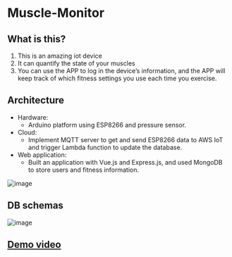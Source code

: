 # Muscle-Monitor
## What is this?
1. This is an amazing iot device
2. It can quantify the state of your muscles
3. You can use the APP to log in the device’s information, and the APP will keep track of which fitness settings you use each time you exercise.

## Architecture
- Hardware: 
    - Arduino platform using ESP8266 and pressure sensor.
- Cloud: 
    - Implement MQTT server to get and send ESP8266 data to AWS IoT and trigger Lambda function to update the database.
- Web application: 
    - Built an application with Vue.js and Express.js, and used MongoDB to store users and fitness information.

![image](https://user-images.githubusercontent.com/46760916/181739930-381e4e34-9d74-476d-8a53-9ce46335f329.png)

## DB schemas
![image](https://user-images.githubusercontent.com/46760916/181740086-4cf47072-e509-463c-8dcb-5001dc6bcbf1.png)

## [Demo video](https://www.youtube.com/watch?v=khjTGm6INEY)

